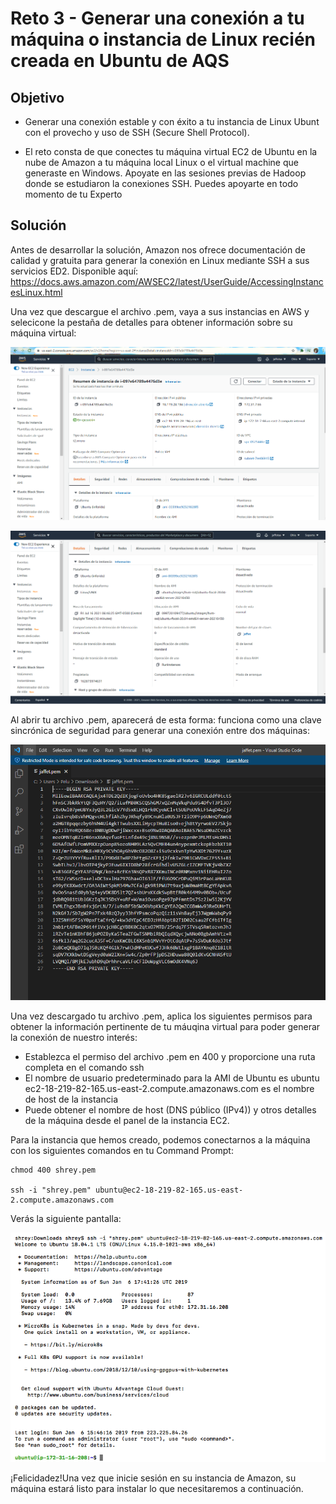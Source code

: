 # Reto 3 - Generar una conexión a tu máquina o instancia de Linux recién creada en Ubuntu de AQS

## Objetivo

* Generar una conexión estable y con éxito a tu instancia de Linux Ubunt con el provecho y uso de SSH (Secure Shell Protocol).

- El reto consta de que conectes tu máquina virtual EC2 de Ubuntu en la nube de Amazon a tu máquina local Linux o el virtual machine que generaste en Windows. Apoyate en las sesiones previas de Hadoop donde se estudiaron la conexiones SSH. Puedes apoyarte en todo momento de tu Experto

## Solución

Antes de desarrollar la solución, Amazon nos ofrece documentación de calidad y gratuita para generar la conexión en Linux mediante SSH a sus servicios ED2. Disponible aquí: https://docs.aws.amazon.com/AWSEC2/latest/UserGuide/AccessingInstancesLinux.html

Una vez que descargue el archivo .pem, vaya a sus instancias en AWS y selecicone la pestaña de detalles para obtener información sobre su máquina virtual:

![detalles](assets/detalles.png)

![detalles2](assets/detalles2.png)

Al abrir tu archivo .pem, aparecerá de esta forma: funciona como una clave sincrónica de seguridad para generar una conexión entre dos máquinas:

![sshkey](assets/sshkey.PNG)

Una vez descargado tu archivo .pem, aplica los siguientes permisos para obtener la información pertinente de tu máuqina virtual para poder generar la conexión de nuestro interés:

- Establezca el permiso del archivo .pem en 400 y proporcione una ruta completa en el comando ssh
- El nombre de usuario predeterminado para la AMI de Ubuntu es ubuntu
ec2-18-219-82-165.us-east-2.compute.amazonaws.com es el nombre de host de la instancia
- Puede obtener el nombre de host (DNS público (IPv4)) y otros detalles de la máquina desde el panel de la instancia EC2.

Para la instancia que hemos creado, podemos conectarnos a la máquina con los siguientes comandos en tu Command Prompt:

```
chmod 400 shrey.pem

ssh -i "shrey.pem" ubuntu@ec2-18-219-82-165.us-east-2.compute.amazonaws.com
```

Verás la siguiente pantalla:

![finall](assets/finall.PNG)

¡Felicidadez!Una vez que inicie sesión en su instancia de Amazon, su máquina estará listo para instalar lo que necesitaremos a continuación.